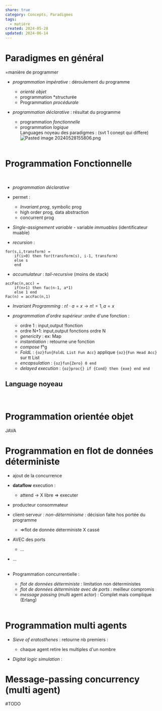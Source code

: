 ```yaml
---  
share: true  
category: Concepts, Paradigmes  
tags:  
  - matière  
created: 2024-05-28  
updated: 2024-06-14  
---  
```

# Paradigmes en général  
=manière de programmer  
  
- *programmation impérative* : déroulement du programme  
	- *orienté objet*  
	- programmation *structurée  
	- Programmation *procédurale*  
  
- *programmation déclarative* : résultat du programme  
	- programmation *fonctionnelle*  
	- programmation *logique*  
Languages noyeau des paradigmes : (svt 1 conept qui differe)  
![Pasted image 20240528155806.png](Pasted%20image%2020240528155806.png)  
&nbsp;  
# Programmation Fonctionnelle  
&nbsp;  
  
- *programmation déclarative*  
  
- permet :   
	- *Invariant prog*, symbolic prog  
	- high order prog, data abstraction  
	- concurrent prog  
  
- *Single-assignement variable*  - variable *immuables* (identificateur muable)  
  
- *recursion* :   
```oz title:recursion  
for(s,i,transform) =   
	if(i>0) then for(transform(s), i-1, transform)  
	else s  
	end  
```  
  
- *accumulateur* : *tail-recursive* (moins de stack)  
```oz title:  
accFac(n,acc) =   
	if(n>1) then fac(n-1, a*1)  
	else 1 end  
Fac(n) = accFac(n,1)  
```  
  
- *Invariant Programming* : $n!\cdot a=x{}\to n!=1,a=x$   
  
- *programmation d'ordre supérieur* :*ordre* d'une fonction :   
	- ordre 1 : input,output !fonction  
	- ordre N+1: input,output fonctions ordre N  
	- *genericity* : ex: Map  
	- *instantiation* : retourne une fonction  
	- *compose* f°g  
	- *FoldL* : `{oz}fun{FoldL List Fun Acc}` applique `{oz}{Fun Head Acc}` sur tt List  
	- *encapsulation* : `{oz}fun{Zero} 0 end`  
	- *delayed execution* : `{oz}proc{} if {Cond} then {exe} end end`  
## Language noyeau  
&nbsp;  
# Programmation orientée objet  
JAVA  
# Programmation en flot de données déterministe  
  
- ajout de la concurrence  
  
- **dataflow** execution :   
	- attend → X libre ⇒ executer  
  
- producteur consommateur  
  
- client-serveur : *non-déterminisme* : décision faite hos portée du programme  
	- ⇒flot de donnée déterministe X cassé  
  
- AVEC des ports   
	- …  
  
- …  
&nbsp;  
  
- Programmation concurrentielle :  
	- *flot de données déterministe* : limitation non déterministes  
	- *flot de données déterministe avec de ports* : meilleur compromis  
	- *message passing* (multi agent actor) : Complet mais complique (Erlang)  
&nbsp;  
# Programmation multi agents  
  
- *Sieve of eratosthenes* : retourne nb premiers :   
	- chaque agent retire les multiples d'un nombre  
  
- *Digital logic simulation* :   
# Message-passing concurrency (multi agent)  
#TODO   
